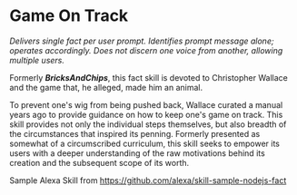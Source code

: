 # Game On Track

_Delivers single fact per user prompt. Identifies prompt message alone; operates accordingly. Does not discern one voice from another, allowing multiple users._



Formerly _**BricksAndChips**_, this fact skill is devoted to Christopher Wallace and the game that, he alleged, made him an animal.

To prevent one's wig from being pushed back, Wallace curated a manual years ago to provide guidance on how to keep one's game on track. This skill provides not only the individual steps themselves, but also breadth of the circumstances that inspired its penning. Formerly presented as somewhat of a circumscribed curriculum, this skill seeks to empower its users with a deeper understanding of the raw motivations behind its creation and the subsequent scope of its worth.

Sample Alexa Skill from https://github.com/alexa/skill-sample-nodejs-fact
